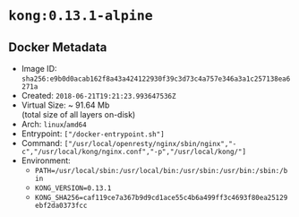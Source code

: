 # `kong:0.13.1-alpine`

## Docker Metadata

- Image ID: `sha256:e9b0d0acab162f8a43a424122930f39c3d73c4a757e346a3a1c257138ea6271a`
- Created: `2018-06-21T19:21:23.993647536Z`
- Virtual Size: ~ 91.64 Mb  
  (total size of all layers on-disk)
- Arch: `linux`/`amd64`
- Entrypoint: `["/docker-entrypoint.sh"]`
- Command: `["/usr/local/openresty/nginx/sbin/nginx","-c","/usr/local/kong/nginx.conf","-p","/usr/local/kong/"]`
- Environment:
  - `PATH=/usr/local/sbin:/usr/local/bin:/usr/sbin:/usr/bin:/sbin:/bin`
  - `KONG_VERSION=0.13.1`
  - `KONG_SHA256=caf119ce7a367b9d9cd1ace55c4b6a499ff3c4693f80ea25129ebf2da0373fcc`
